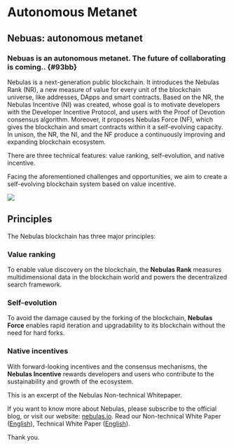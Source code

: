 # Autonomous Metanet

## Nebuas: autonomous metanet

### Nebuas is an autonomous metanet. The future of collaborating is coming.. {#93bb}

Nebulas is a next-generation public blockchain. It introduces the Nebulas Rank \(NR\), a new measure of value for every unit of the blockchain universe, like addresses, DApps and smart contracts. Based on the NR, the Nebulas Incentive \(NI\) was created, whose goal is to motivate developers with the Developer Incentive Protocol, and users with the Proof of Devotion consensus algorithm. Moreover, it proposes Nebulas Force \(NF\), which gives the blockchain and smart contracts within it a self-evolving capacity. In unison, the NR, the NI, and the NF produce a continuously improving and expanding blockchain ecosystem.

There are three technical features: value ranking, self-evolution, and native incentive.

Facing the aforementioned challenges and opportunities, we aim to create a self-evolving blockchain system based on value incentive.

![](https://cdn-images-1.medium.com/max/1600/1*8YETuI_IvyjXvlvnzbBWnw.png)

## Principles

The Nebulas blockchain has three major principles:

### Value ranking

To enable value discovery on the blockchain, the **Nebulas Rank** measures multidimensional data in the blockchain world and powers the decentralized search framework.

### Self-evolution

To avoid the damage caused by the forking of the blockchain, **Nebulas Force** enables rapid iteration and upgradability to its blockchain without the need for hard forks.

### Native incentives

With forward-looking incentives and the consensus mechanisms, the **Nebulas Incentive** rewards developers and users who contribute to the sustainability and growth of the ecosystem.





This is an excerpt of the Nebulas Non-technical Whitepaper.

If you want to know more about Nebulas, please subscribe to the official blog, or visit our website: [nebulas.io](https://nebulas.io/). Read our Non-technical White Paper \([English](https://nebulas.io/docs/NebulasWhitepaper.pdf)\), Technical White Paper \([English](https://nebulas.io/docs/NebulasTechnicalWhitepaper.pdf)\).

Thank you.
